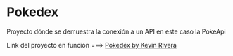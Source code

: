 # Pokedex
Proyecto dónde se demuestra la conexión a un API en este caso la PokeApi

Link del proyecto en función ===> [Pokedéx by Kevin Rivera](https://kerizr.github.io/Pokdex/Index.html)

